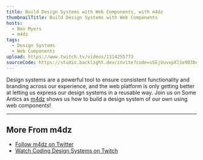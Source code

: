 ```yaml
---
title: Build Design Systems with Web Components, with m4dz
thumbnailTitle: Build Design Systems with Web Components
hosts:
  - Ben Myers
  - m4dz
tags:
  - Design Systems
  - Web Components
upload: https://www.twitch.tv/videos/1314255773
sourceCode: https://studio.backlight.dev/invite?code=uSEjUuvxpXlSe9D3buxl
---
```


Design systems are a powerful tool to ensure consistent functionality and branding across our experience, and the web platform is only getting better at letting us express our design systems in a reusable way. Join us on Some Antics as [m4dz](https://twitter.com/m4d_z) shows us how to build a design system of our own using web components!

---

## More From m4dz

- [Follow m4dz on Twitter](https://twitter.com/m4d_z)
- [Watch Coding Design Systems on Twitch](https://twitch.tv/m4dz_devrel)